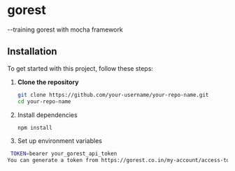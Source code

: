 # gorest
--training gorest with mocha framework
## Installation

To get started with this project, follow these steps:

1. **Clone the repository**

   ```bash
   git clone https://github.com/your-username/your-repo-name.git
   cd your-repo-name
   
2. Install dependencies
   ```bash
   npm install
   
3. Set up environment variables
  ```bash
   TOKEN=bearer your_gorest_api_token
You can generate a token from https://gorest.co.in/my-account/access-tokens

